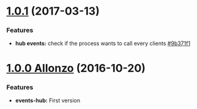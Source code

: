 <a name="1.0.1"></a>
# [1.0.1](https://github.com/CodeCorico/allons-y-events-hub/compare/1.0.0...1.0.1) (2017-03-13)

### Features
* **hub events:** check if the process wants to call every clients [#9b371f1](https://github.com/CodeCorico/allons-y-events-hub/commit/9b371f1)

<a name="1.0.0"></a>

# [1.0.0 Allonzo](https://github.com/CodeCorico/allons-y-events-hub/releases/tag/1.0.0) (2016-10-20)


### Features

* **events-hub:** First version
